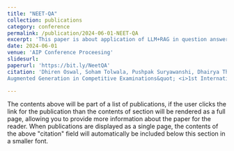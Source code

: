 ```yaml
---
title: "NEET-QA"
collection: publications
category: conference
permalink: /publication/2024-06-01-NEET-QA
excerpt: 'This paper is about application of LLM+RAG in question answering system for National Eligiblity Entrance Test. The number 2 is left for future work.'
date: 2024-06-01
venue: 'AIP Conference Proceesing'
slidesurl: 
paperurl: 'https://bit.ly/NeetQA'
citation: 'Dhiren Oswal, Soham Tolwala, Pushpak Suryawanshi, Dhairya Thakkar, Swapnil Shinde (2024). &quot; NEET-QA: Evaluating Retrieval
Augmented Generation in Competitive Examinations&quot; <i>1st International Conference on Applied Artificial Intelligence and Machine learning, AIP Conference Proceedings 1</i>. 1(1).'

---
```


The contents above will be part of a list of publications, if the user clicks the link for the publication than the contents of section will be rendered as a full page, allowing you to provide more information about the paper for the reader. When publications are displayed as a single page, the contents of the above "citation" field will automatically be included below this section in a smaller font.